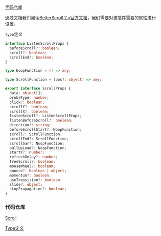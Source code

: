 

[代码仓库](https://github.com/Rain120/better-scroll-for-react-usage)

通过文档我们阅读[BetterScroll 2.x官方文档](https://better-scroll.github.io/docs/en-US/)，我们需要对该插件需要的属性进行设置。

`type`定义

```typescript
interface ListenScrollProps {
  beforeScroll?: boolean;
  scroll?: boolean;
  scrollEnd?: boolean;
}

type NoopFunction = () => any;

type ScrollFunction = (pos?: object) => any;

export interface ScrollProps {
  data: object[];
  probeType: number;
  click?: boolean;
  scrollY?: boolean;
  scrollX?: boolean;
  listenScroll?: ListenScrollProps;
  listenBeforeScroll?: boolean;
  direction?: string;
  beforeScrollStart?: NoopFunction;
  scroll?: ScrollFunction;
  scrollEnd?: ScrollFunction;
  scrollbar?: NoopFunction;
  pullUpLoad?: NoopFunction;
  startY?: number;
  refreshDelay?: number;
  freeScroll?: boolean;
  mouseWheel?: boolean;
  bounce?: boolean | object;
  momentum?: boolean;
  useTransition?: boolean;
  slide?: object;
  stopPropagation?: boolean;
}

```

### 代码仓库

[Scroll](https://github.com/Rain120/better-scroll-for-react-usage/blob/master/src/base/Scroll/index.tsx)

[Type定义](https://github.com/Rain120/better-scroll-for-react-usage/blob/master/src/base/Scroll/types.ts)

